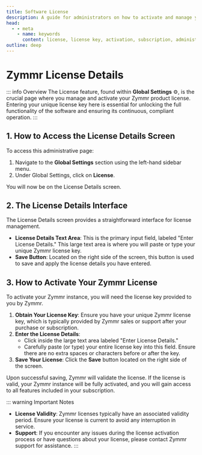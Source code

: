```yaml
---
title: Software License
description: A guide for administrators on how to activate and manage your Zymmr product license.
head:
  - - meta
    - name: keywords
      content: license, license key, activation, subscription, administration, zymmr
outline: deep
---
```


# Zymmr License Details

::: info Overview
The License feature, found within **Global Settings** ⚙️, is the crucial page where you manage and activate your Zymmr product license. Entering your unique license key here is essential for unlocking the full functionality of the software and ensuring its continuous, compliant operation.
:::

## 1. How to Access the License Details Screen

To access this administrative page:
1.  Navigate to the **Global Settings** section using the left-hand sidebar menu.
2.  Under Global Settings, click on **License**.

You will now be on the License Details screen.

## 2. The License Details Interface

The License Details screen provides a straightforward interface for license management.

-   **License Details Text Area**: This is the primary input field, labeled "Enter License Details." This large text area is where you will paste or type your unique Zymmr license key.
-   **Save Button**: Located on the right side of the screen, this button is used to save and apply the license details you have entered.


## 3. How to Activate Your Zymmr License

To activate your Zymmr instance, you will need the license key provided to you by Zymmr.

1.  **Obtain Your License Key**: Ensure you have your unique Zymmr license key, which is typically provided by Zymmr sales or support after your purchase or subscription.
2.  **Enter the License Details**:
    -   Click inside the large text area labeled "Enter License Details."
    -   Carefully paste (or type) your entire license key into this field. Ensure there are no extra spaces or characters before or after the key.
3.  **Save Your License**: Click the **Save** button located on the right side of the screen.

Upon successful saving, Zymmr will validate the license. If the license is valid, your Zymmr instance will be fully activated, and you will gain access to all features included in your subscription.

::: warning Important Notes
-   **License Validity**: Zymmr licenses typically have an associated validity period. Ensure your license is current to avoid any interruption in service.
-   **Support**: If you encounter any issues during the license activation process or have questions about your license, please contact Zymmr support for assistance.
:::